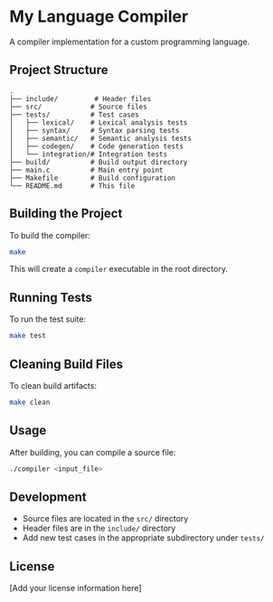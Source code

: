 # My Language Compiler

A compiler implementation for a custom programming language.

## Project Structure

```
.
├── include/         # Header files
├── src/            # Source files
├── tests/          # Test cases
│   ├── lexical/    # Lexical analysis tests
│   ├── syntax/     # Syntax parsing tests
│   ├── semantic/   # Semantic analysis tests
│   ├── codegen/    # Code generation tests
│   └── integration/# Integration tests
├── build/          # Build output directory
├── main.c          # Main entry point
├── Makefile        # Build configuration
└── README.md       # This file
```

## Building the Project

To build the compiler:

```bash
make
```

This will create a `compiler` executable in the root directory.

## Running Tests

To run the test suite:

```bash
make test
```

## Cleaning Build Files

To clean build artifacts:

```bash
make clean
```

## Usage

After building, you can compile a source file:

```bash
./compiler <input_file>
```

## Development

- Source files are located in the `src/` directory
- Header files are in the `include/` directory
- Add new test cases in the appropriate subdirectory under `tests/`

## License

[Add your license information here] 